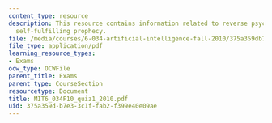 ```yaml
---
content_type: resource
description: This resource contains information related to reverse psychology and
  self-fulfilling prophecy.
file: /media/courses/6-034-artificial-intelligence-fall-2010/375a359db7e33c1ffab2f399e40e09ae_MIT6_034F10_quiz1_2010.pdf
file_type: application/pdf
learning_resource_types:
- Exams
ocw_type: OCWFile
parent_title: Exams
parent_type: CourseSection
resourcetype: Document
title: MIT6_034F10_quiz1_2010.pdf
uid: 375a359d-b7e3-3c1f-fab2-f399e40e09ae
---
```

